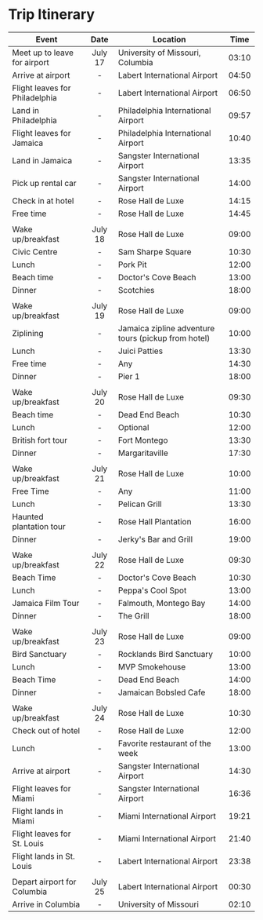 # Trip Itinerary

|Event|Date|Location|Time|
|-|:-:|-|:-:|
|Meet up to leave for airport|July 17|University of Missouri, Columbia|03:10|
|Arrive at airport|-|Labert International Airport|04:50|
|Flight leaves for Philadelphia|-|Labert International Airport|06:50|
|Land in Philadelphia|-|Philadelphia International Airport|09:57|
|Flight leaves for Jamaica|-|Philadelphia International Airport|10:40|
|Land in Jamaica|-|Sangster International Airport|13:35|
|Pick up rental car|-|Sangster International Airport|14:00|
|Check in at hotel|-|Rose Hall de Luxe|14:15|
|Free time|-|Rose Hall de Luxe|14:45|
| | | | |
|Wake up/breakfast|July 18|Rose Hall de Luxe|09:00|
|Civic Centre|-|Sam Sharpe Square|10:30|
|Lunch|-|Pork Pit|12:00|
|Beach time|-|Doctor's Cove Beach|13:00|
|Dinner|-|Scotchies|18:00|
| | | | |
|Wake up/breakfast|July 19|Rose Hall de Luxe|09:00|
|Ziplining|-|Jamaica zipline adventure tours (pickup from hotel)|10:00|
|Lunch|-|Juici Patties|13:30|
|Free time|-|Any|14:30|
|Dinner|-|Pier 1|18:00|
| | | | |
|Wake up/breakfast|July 20|Rose Hall de Luxe|09:30|
|Beach time|-|Dead End Beach|10:30|
|Lunch|-|Optional|12:00|
|British fort tour|-|Fort Montego|13:30|
|Dinner|-|Margaritaville|17:30|
| | | | |
|Wake up/breakfast|July 21|Rose Hall de Luxe|10:00|
|Free Time|-|Any|11:00|
|Lunch|-|Pelican Grill|13:30|
|Haunted plantation tour|-|Rose Hall Plantation|16:00|
|Dinner|-|Jerky's Bar and Grill|19:00|
| | | | |
|Wake up/breakfast|July 22|Rose Hall de Luxe|09:30|
|Beach Time|-|Doctor's Cove Beach|10:30|
|Lunch|-|Peppa's Cool Spot|13:00|
|Jamaica Film Tour|-|Falmouth, Montego Bay|14:00|
|Dinner|-|The Grill|18:00|
| | | | |
|Wake up/breakfast|July 23|Rose Hall de Luxe|09:00|
|Bird Sanctuary|-|Rocklands Bird Sanctuary|10:00|
|Lunch|-|MVP Smokehouse|13:00|
|Beach Time|-|Dead End Beach|14:00|
|Dinner|-|Jamaican Bobsled Cafe|18:00|
| | | | |
|Wake up/breakfast|July 24|Rose Hall de Luxe|10:30|
|Check out of hotel|-|Rose Hall de Luxe|12:00|
|Lunch|-|Favorite restaurant of the week|13:00|
|Arrive at airport|-|Sangster International Airport|14:30|
|Flight leaves for Miami|-|Sangster International Airport|16:36|
|Flight lands in Miami|-|Miami International Airport|19:21|
|Flight leaves for St. Louis|-|Miami International Airport|21:40|
|Flight lands in St. Louis|-|Labert International Airport|23:38|
| | | | |
|Depart airport for Columbia|July 25|Labert International Airport|00:30|
|Arrive in Columbia|-|University of Missouri|02:10|
